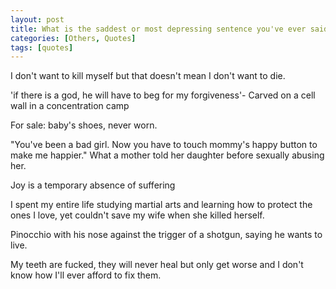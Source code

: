 ```yaml
---
layout: post
title: What is the saddest or most depressing sentence you've ever said or ever heard?
categories: [Others, Quotes]
tags: [quotes]
--- 
```

<!-- more -->      
I don't want to kill myself but that doesn't mean I don't want to die.      

'if there is a god, he will have to beg for my forgiveness'- Carved on a cell wall in a concentration camp        

For sale: baby's shoes, never worn.     

"You've been a bad girl. Now you have to touch mommy's happy button to make me happier." What a mother told her daughter before sexually abusing her.       

Joy is a temporary absence of suffering     

I spent my entire life studying martial arts and learning how to protect the ones I love, yet couldn't save my wife when she killed herself.      

Pinocchio with his nose against the trigger of a shotgun, saying he wants to live.     

My teeth are fucked, they will never heal but only get worse and I don't know how I'll ever afford to fix them.     
